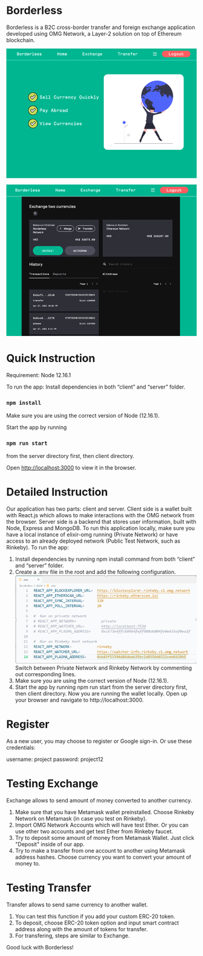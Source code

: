 # Borderless

Borderless is a B2C cross-border transfer and foreign exchange application developed using OMG Network, a Layer-2 solution on top of Ethereum blockchain. 


![alt text](https://github.com/longleilei/borderless/blob/wzc1/welcome.png)

![alt text](https://github.com/longleilei/borderless/blob/wzc1/FXWallet.png)


# Quick Instruction  
Requirement: Node 12.16.1

To run the app:
Install dependencies in both “client” and “server” folder.

### `npm install`

Make sure you are using the correct version of Node (12.16.1).

Start the app by running 

### `npm run start`

from the server directory first, then client directory.

Open [http://localhost:3000](http://localhost:3000) to view it in the browser.

# Detailed Instruction  

Our application has two parts: client and server. Client side is a wallet built with React.js which allows to make interactions with the OMG network from the browser. Server side is a backend that stores user information, built with Node, Express and MongoDB. To run this application locally, make sure you have a local instance of elixir-omg running (Private Network) or have access to an already deployed network (Public Test Network, such as Rinkeby).
To run the app:
1.	Install dependencies by running npm install command from both “client” and “server” folder.
2.	Create a .env file in the root and add the following configuration. 
![alt text](https://github.com/longleilei/borderless/blob/wzc1/network.png)
Switch between Private Network and Rinkeby Network by commenting out corresponding lines.
5. Make sure you are using the correct version of Node (12.16.1).
6.	Start the app by running  npm run start  from the server directory first, then client directory.
Now you are running the wallet locally. Open up your browser and navigate to http://localhost:3000.

# Register 
As a new user, you may choose to register or Google sign-in. Or use these credentials: 

username: project 
password: project12 

# Testing Exchange 
Exchange allows to send amount of money converted to another currency. 

1. Make sure that you have Metamask wallet preinstalled. Choose Rinkeby Network on Metamask (in case you test on Rinkeby). 
2. Import OMG Network Accounts which will have test Ether. Or you can use other two accounts and get test Ether from Rinkeby faucet. 
3. Try to deposit some amount of money from Metamask Wallet. Just click "Deposit" inside of our app. 
4. Try to make a transfer from one account to another using Metamask address hashes. Choose currency you want to convert your amount of money to. 

# Testing Transfer  
Transfer allows to send same currency to another wallet. 

1. You can test this function if you add your custom ERC-20 token. 
2. To deposit, choose ERC-20 token option and input smart contract address along with the amount of tokens for transfer. 
3. For transfering, steps are similar to Exchange. 

Good luck with Borderless! 


